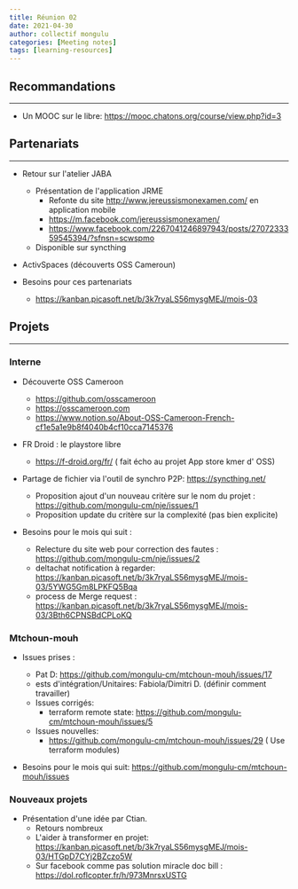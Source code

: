 ```yaml
---
title: Réunion 02
date: 2021-04-30
author: collectif mongulu
categories: [Meeting notes]
tags: [learning-resources]
---
```


## Recommandations
---

- Un MOOC sur le libre:  <https://mooc.chatons.org/course/view.php?id=3>

## Partenariats
---

- Retour sur l'atelier JABA
  - Présentation de l'application JRME
    - Refonte du site <http://www.jereussismonexamen.com/> en application mobile
    - <https://m.facebook.com/jereussismonexamen/>
    - <https://www.facebook.com/2267041246897943/posts/2707233359545394/?sfnsn=scwspmo>
  - Disponible sur syncthing

- ActivSpaces (découverts OSS Cameroun)

- Besoins pour ces partenariats
  - <https://kanban.picasoft.net/b/3k7ryaLS56mysgMEJ/mois-03>


## Projets
---

### Interne

- Découverte OSS Cameroon
   - <https://github.com/osscameroon>
   - <https://osscameroon.com>
   - <https://www.notion.so/About-OSS-Cameroon-French-cf1e5a1e9b8f4040b4cf10cca7145376>

- FR Droid : le playstore libre
  - <https://f-droid.org/fr/> ( fait écho au projet App store kmer d' OSS)

- Partage de fichier via l'outil de synchro P2P: <https://syncthing.net/>
  - Proposition ajout d'un nouveau critère sur le nom du projet : <https://github.com/mongulu-cm/nje/issues/1>
  - Proposition update du critère sur la complexité (pas bien explicite)

- Besoins pour le mois qui suit :
  - Relecture du site web pour correction des fautes : <https://github.com/mongulu-cm/nje/issues/2>
  - deltachat notification à regarder: <https://kanban.picasoft.net/b/3k7ryaLS56mysgMEJ/mois-03/5YWG5Gm8LPKFQ5Bqa>
  - process de Merge request : <https://kanban.picasoft.net/b/3k7ryaLS56mysgMEJ/mois-03/3Bth6CPNSBdCPLoKQ>


### Mtchoun-mouh

- Issues prises :
  - Pat D: <https://github.com/mongulu-cm/mtchoun-mouh/issues/17>
  - ests d'intégration/Unitaires: Fabiola/Dimitri D. (définir comment travailler)
  - Issues corrigés:
     - terraform remote state: <https://github.com/mongulu-cm/mtchoun-mouh/issues/5>
  - Issues nouvelles:
     - <https://github.com/mongulu-cm/mtchoun-mouh/issues/29> ( Use terraform modules)

- Besoins pour le mois qui suit: <https://github.com/mongulu-cm/mtchoun-mouh/issues>

### Nouveaux projets

- Présentation d'une idée par Ctian.
  -  Retours nombreux
  - L'aider à transformer en projet: <https://kanban.picasoft.net/b/3k7ryaLS56mysgMEJ/mois-03/HTGpD7CYj2BZczo5W>
  - Sur facebook comme pas solution miracle doc bill : <https://dol.roflcopter.fr/h/973MnrsxUSTG>


